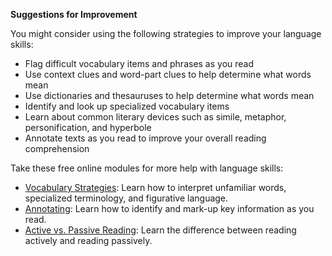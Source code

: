 **Suggestions for Improvement**

You might consider using the following strategies to improve your language skills:

<div class="bs-callout bs-callout-info"><ul>
<li> Flag difficult vocabulary items and phrases as you read</li>
<li> Use context clues and word-part clues to help determine what words mean</li>
<li> Use dictionaries and thesauruses to help determine what words mean</li>
<li> Identify and look up specialized vocabulary items</li>
<li> Learn about common literary devices such as simile, metaphor, personification, and hyperbole</li>
<li> Annotate texts as you read to improve your overall reading comprehension </li>
</ul></div>

Take these free online modules for more help with language skills:

* [Vocabulary Strategies](http://owl.excelsior.edu/orc/what-to-do-while-reading/vocabulary-strategies/): Learn how to interpret unfamiliar words, specialized terminology, and figurative language. 
* [Annotating](http://owl.excelsior.edu/orc/what-to-do-while-reading/annotating/): Learn how to identify and mark-up key information as you read.
* [Active vs. Passive Reading](http://owl.excelsior.edu/orc/introduction/active-reading/): Learn the difference between reading actively and reading passively. 
